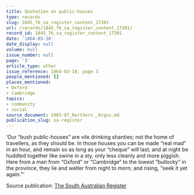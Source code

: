 ```yaml
---
title: Quotation on public-houses
type: records
slug: 1845_76_sa_register_content_17301
url: /records/1845_76_sa_register_content_17301/
record_id: 1845_76_sa_register_content_17301
date: '1864-03-18'
date_display: null
volume: null
issue_number: null
page: '3'
article_type: other
issue_reference: 1864-03-18, page 3
people_mentioned: []
places_mentioned:
- Oxford
- Cambridge
topics:
- community
- social
source_document: 1985-87_Northern__Argus.md
publication_slug: sa-register
---
```


‘Our “bush public-houses” are vile drinking shanties; not the home of travellers, as they should be.  In those houses you can be made “real mad” in an hour, and remain so as long as your “cheque” will last; and at night be huddled together like swine in a sty, only less cleanly and more piggish.  Here from a man from “Oxford” or “Cambridge” to the lowest “bullocky” in the province, they lie and welter from night to morn; and rising, “seek it yet again.”’

Source publication: [The South Australian Register](/publications/sa-register/)
